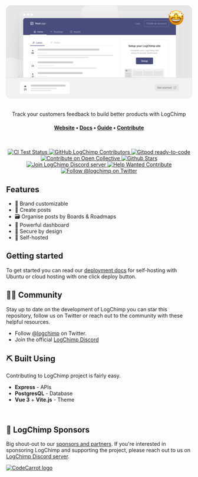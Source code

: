 <a href="https://logchimp.codecarrot.net/">
  <img src="./.github/images/readme.png" alt="LogChimp" />
</a>
<br /><br />
<p align="center">
  Track your customers feedback to build better products with LogChimp
</p>
<h4 align="center">
  <a href="https://logchimp.codecarrot.net">Website</a>
  <span> • </span>
  <a href="https://logchimp.codecarrot.net/docs/">Docs</a>
  <span> • </span>
  <a href="https://logchimp.codecarrot.net/guide">Guide</a>
  <span> • </span>
  <a href="https://logchimp.codecarrot.net/docs/contributing">Contribute</a>
</h4>
<br />
<p align="center">
  <a href="https://github.com/logchimp/logchimp/actions">
    <img src="https://github.com/logchimp/logchimp/workflows/Test/badge.svg" alt="CI Test Status" />
  </a>
  <a href="https://github.com/logchimp/logchimp/contributors/">
    <img src="https://img.shields.io/github/contributors/logchimp/logchimp.svg" alt="GitHub LogChimp Contributors" />
  </a>
  <a href="https://gitpod.io/#https://github.com/logchimp/logchimp">
    <img src="https://img.shields.io/badge/Gitpod-ready--to--code-blue?logo=gitpod" alt="Gitpod ready-to-code" />
  </a>
  <a href="https://opencollective.com/logchimp">
    <img src="https://img.shields.io/badge/contribute-Open%20Collective-7FADF2?logo=open-collective" alt="Contribute on Open Collective" />
  </a>
   <a href="https://github.com/logchimp/logchimp/stargazers">
    <img src="https://img.shields.io/github/stars/logchimp/logchimp" alt="Github Stars">
  </a>
   <a href="https://discord.gg/A7mztcC">
    <img src="https://img.shields.io/discord/620800582722256899" alt="Join LogChimp Discord server" />
  </a>
  <a href="https://github.com/logchimp/logchimp/labels/help%20wanted">
    <img src="https://img.shields.io/badge/Help%20Wanted-Contribute-blue" alt="Help Wanted Contribute" />
  </a>
  <a href="https://twitter.com/logchimp">
    <img src="https://img.shields.io/twitter/follow/logchimp?style=flat" alt="Follow @logchimp on Twitter">
  </a>
</p>

## Features

* 🎨 Brand customizable
* 📝 Create posts
* 🗃️ Organise posts by Boards & Roadmaps
* 💪 Powerful dashboard
* 🔐 Secure by design
* 🤖 Self-hosted

## Getting started

To get started you can read our [deployment docs](https://logchimp.codecarrot.net/docs/install) for self-hosting with Ubuntu or cloud hosting with one click deploy button.

## 🤝🏻 Community

Stay up to date on the development of LogChimp you can star this repository, follow us on Twitter or reach out to the community with these helpful resources.

- Follow [@logchimp](https://twitter.com/@logchimp) on Twitter.
- Join the official [LogChimp Discord](https://discord.gg/A7mztcC)

## ⛏️ Built Using

Contributing to LogChimp project is fairly easy.

- **Express** - APIs
- **PostgresQL** - Database
- **Vue 3** + **Vite.js** - Theme

&nbsp;

## 🎁 LogChimp Sponsors

Big shout-out to our [sponsors and partners](https://logchimp.codecarrot.net/partners). If you're interested in sponsoring LogChimp and supporting the project, please reach out to us on [LogChimp Discord server](https://discordapp.com/invite/A7mztcC/).

<a href="https://codecarrot.net/?utm_source=github&utm_medium=referral&utm_campaign=logchimp-sponsorship">
	<img width="200" src="https://codecarrot.net/images/codecarrot_logo.svg" alt="CodeCarrot logo">
</a>
